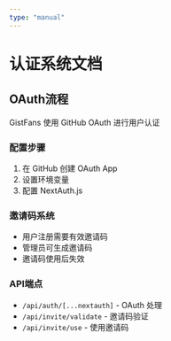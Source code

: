 ```yaml
---
type: "manual"
---
```


# 认证系统文档

## OAuth流程
GistFans 使用 GitHub OAuth 进行用户认证

### 配置步骤
1. 在 GitHub 创建 OAuth App
2. 设置环境变量
3. 配置 NextAuth.js

### 邀请码系统
- 用户注册需要有效邀请码
- 管理员可生成邀请码
- 邀请码使用后失效

### API端点
- `/api/auth/[...nextauth]` - OAuth 处理
- `/api/invite/validate` - 邀请码验证
- `/api/invite/use` - 使用邀请码 
